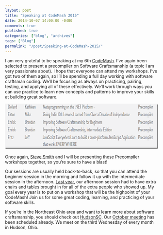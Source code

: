 ```yaml
---
layout: post
title: "Speaking at CodeMash 2015"
date: 2014-10-07 14:00:00 -0400
comments: true
published: true
categories: ["blog", "archives"]
tags: ["Blog"]
permalink: "/post/Speaking-at-CodeMash-2015/"
---
```

<!-- more -->

<p>I am very grateful to be speaking at my 6th <a href="http://codemash.org/" target="_blank">CodeMash</a>. I’ve again been selected to present a precompiler on Software Craftsmanship (a topic I am very passionate about). I hope that everyone can attend my workshops. I’ve got two of them again, so I’ll be spending a full day working with software craftsman coding. We’ll be focusing as always on practicing, pairing, testing, and applying all of these effectively. We’ll work through ways you can use practice to learn new concepts and patterns to improve your skills at building great software.</p> <p><a href="/images/files/SpeakerSelection.png"><img title="SpeakerSelection" style="border-left-width: 0px; border-right-width: 0px; background-image: none; border-bottom-width: 0px; padding-top: 0px; padding-left: 0px; display: inline; padding-right: 0px; border-top-width: 0px" border="0" alt="SpeakerSelection" src="/images/files/SpeakerSelection_thumb.png" width="881" height="149"></a></p> <p>Once again, <a href="http://ardalis.com/" target="_blank">Steve Smith</a> and I will be presenting these Precompiler workshops together, so you’re sure to have a blast!</p> <p>Our sessions are usually held back-to-back, so that you can attend the beginner session in the morning and follow it up with the intermediate session in the afternoon. <a href="/post/CodeMash-2014-Software-Craftsmanship-Precompiler-Workshop" target="_blank">Last year</a>, our afternoon session had to have extra chairs and tables brought in for all of the extra people who showed up. My goal every year is to put on a workshop that will be the highpoint of your CodeMash! Join us for some great coding, learning, and practicing of your software skills.</p> <p>If you’re in the Northeast Ohio area and want to learn more about software craftsmanship, you should check out <a href="http://hudsonsc.com" target="_blank">HudsonSC</a>. Our <a href="http://hudsonsc1014.eventbrite.com" target="_blank">October meeting</a> has been scheduled already. We meet on the third Wednesday of every month in Hudson, Ohio.</p>
